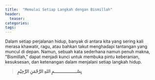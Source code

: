 ```yaml
---
title:  "Memulai Setiap Langkah dengan Bismillah"
header:
  teaser: 
categories: 
tags:
---
```


Dalam setiap perjalanan hidup, banyak di antara kita yang sering kali merasa khawatir, ragu, atau bahkan takut menghadapi tantangan yang muncul di depan. Namun, sebuah kata sederhana namun penuh makna, "Bismillah," dapat menjadi kunci untuk membuka pintu keberanian, kesuksesan, dan ketenangan dalam menjalani setiap langkah hidup.

> **بِسْــــــــــــــــــمِ اللهِ الرَّحْمَنِ الرَّحِيْمِ**